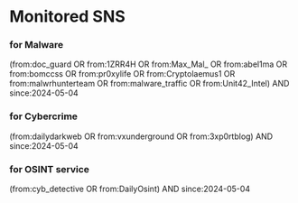 # Monitored SNS

### for Malware
(from:doc_guard OR from:1ZRR4H OR from:Max_Mal_ OR from:abel1ma OR from:bomccss OR from:pr0xylife OR from:Cryptolaemus1 OR from:malwrhunterteam OR from:malware_traffic OR from:Unit42_Intel) AND since:2024-05-04

### for Cybercrime
(from:dailydarkweb OR from:vxunderground OR from:3xp0rtblog) AND since:2024-05-04

### for OSINT service
(from:cyb_detective OR from:DailyOsint) AND since:2024-05-04